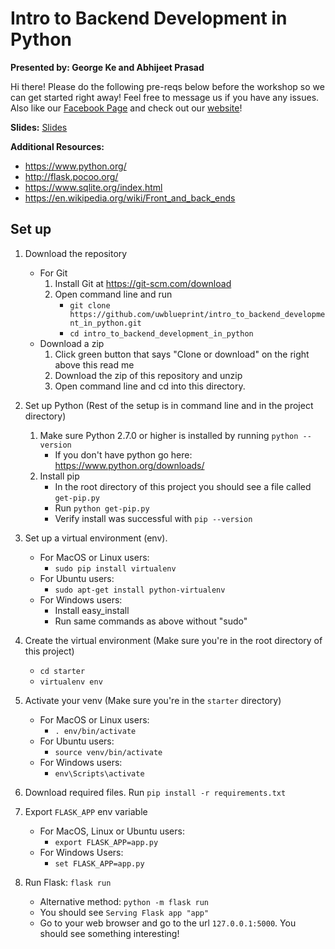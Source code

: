 # Intro to Backend Development in Python
**Presented by: George Ke and Abhijeet Prasad**

Hi there! Please do the following pre-reqs below before the workshop so we can get started right away! Feel free to message us if you have any issues. Also like our [Facebook Page](https://www.facebook.com/uwblueprint/) and check out our [website](https://www.uwblueprint.org/)!

**Slides:** [Slides](https://docs.google.com/presentation/d/1v-2YcJB7gdWSbYjeqB6z0F6B3GSZxJmkCJeksxXgt3U/edit)

**Additional Resources:** 
- https://www.python.org/
- http://flask.pocoo.org/
- https://www.sqlite.org/index.html
- https://en.wikipedia.org/wiki/Front_and_back_ends

## Set up

1. Download the repository
	- For Git
		1. Install Git at https://git-scm.com/download
		2. Open command line and run 
			- `git clone https://github.com/uwblueprint/intro_to_backend_development_in_python.git`
			- `cd intro_to_backend_development_in_python`
	- Download a zip 
		1. Click green button that says "Clone or download" on the right above this read me
		2. Download the zip of this repository and unzip
		3. Open command line and cd into this directory.
		
2. Set up Python (Rest of the setup is in command line and in the project directory)
	1. Make sure Python 2.7.0 or higher is installed by running `python --version`
		- If you don't have python go here: https://www.python.org/downloads/
	2. Install pip
		- In the root directory of this project you should see a file called `get-pip.py`
		- Run `python get-pip.py`
		- Verify install was successful with `pip --version`

3. Set up a virtual environment (env). 
	- For MacOS or Linux users:
		- `sudo pip install virtualenv`
	- For Ubuntu users:
		- `sudo apt-get install python-virtualenv`
	- For Windows users:
		- Install easy_install
		- Run same commands as above without "sudo"

4. Create the virtual environment (Make sure you're in the root directory of this project)
	- `cd starter`
	- `virtualenv env`

5. Activate your venv (Make sure you're in the `starter` directory)

	- For MacOS or Linux users:
		- `. env/bin/activate`
	- For Ubuntu users:
		- `source venv/bin/activate`
	- For Windows users:
		- `env\Scripts\activate`
		
6. Download required files. Run `pip install -r requirements.txt`

7. Export `FLASK_APP` env variable
	- For MacOS, Linux or Ubuntu users:
		- `export FLASK_APP=app.py`
	- For Windows Users:
		- `set FLASK_APP=app.py`
		
8. Run Flask: `flask run` 
	- Alternative method: `python -m flask run`
	- You should see `Serving Flask app "app"`
	- Go to your web browser and go to the url `127.0.0.1:5000`. You should see something interesting!

